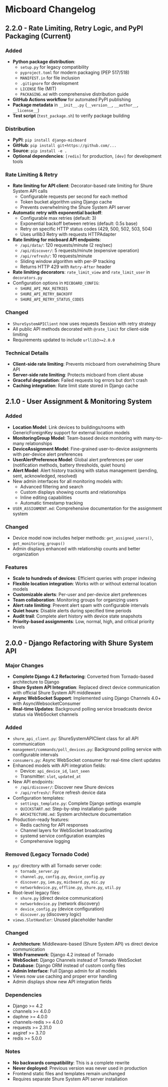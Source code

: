 # Micboard Changelog

## 2.2.0 - Rate Limiting, Retry Logic, and PyPI Packaging (Current)

### Added
- **Python package distribution**:
  - `setup.py` for legacy compatibility
  - `pyproject.toml` for modern packaging (PEP 517/518)
  - `MANIFEST.in` for file inclusion
  - `.gitignore` for development
  - `LICENSE` file (MIT)
  - `PACKAGING.md` with comprehensive distribution guide
- **GitHub Actions workflow** for automated PyPI publishing
- **Package metadata** in `__init__.py` (`__version__`, `__author__`, `__license__`)
- **Test script** (`test_package.sh`) to verify package building

### Distribution
- **PyPI**: `pip install django-micboard`
- **GitHub**: `pip install git+https://github.com/...`
- **Source**: `pip install -e .`
- **Optional dependencies**: `[redis]` for production, `[dev]` for development tools

### Rate Limiting & Retry
- **Rate limiting for API client**: Decorator-based rate limiting for Shure System API calls
  - Configurable requests per second for each method
  - Token bucket algorithm using Django cache
  - Prevents overwhelming the Shure System API server
- **Automatic retry with exponential backoff**:
  - Configurable max retries (default: 3)
  - Exponential backoff between retries (default: 0.5s base)
  - Retry on specific HTTP status codes (429, 500, 502, 503, 504)
  - Uses urllib3 Retry with requests HTTPAdapter
- **Rate limiting for micboard API endpoints**:
  - `/api/data/`: 120 requests/minute (2 req/sec)
  - `/api/discover/`: 5 requests/minute (expensive operation)
  - `/api/refresh/`: 10 requests/minute
  - Sliding window algorithm with per-IP tracking
  - Returns HTTP 429 with `Retry-After` header
- **Rate limiting decorators**: `rate_limit_view` and `rate_limit_user` in `decorators.py`
- Configuration options in `MICBOARD_CONFIG`:
  - `SHURE_API_MAX_RETRIES`
  - `SHURE_API_RETRY_BACKOFF`
  - `SHURE_API_RETRY_STATUS_CODES`

### Changed
- `ShureSystemAPIClient` now uses requests Session with retry strategy
- All public API methods decorated with `@rate_limit` for client-side limiting
- Requirements updated to include `urllib3>=2.0.0`

### Technical Details
- **Client-side rate limiting**: Prevents micboard from overwhelming Shure API
- **Server-side rate limiting**: Protects micboard from client abuse
- **Graceful degradation**: Failed requests log errors but don't crash
- **Caching integration**: Rate limit state stored in Django cache

## 2.1.0 - User Assignment & Monitoring System

### Added
- **Location Model**: Link devices to buildings/rooms with GenericForeignKey support for external location models
- **MonitoringGroup Model**: Team-based device monitoring with many-to-many relationships
- **DeviceAssignment Model**: Fine-grained user-to-device assignments with per-device alert preferences
- **UserAlertPreference Model**: Global alert preferences per user (notification methods, battery thresholds, quiet hours)
- **Alert Model**: Alert history tracking with status management (pending, sent, acknowledged, resolved)
- New admin interfaces for all monitoring models with:
  - Advanced filtering and search
  - Custom displays showing counts and relationships
  - Inline editing capabilities
  - Automatic timestamp tracking
- `USER_ASSIGNMENT.md`: Comprehensive documentation for the assignment system

### Changed
- Device model now includes helper methods: `get_assigned_users()`, `get_monitoring_groups()`
- Admin displays enhanced with relationship counts and better organization

### Features
- **Scale to hundreds of devices**: Efficient queries with proper indexing
- **Flexible location integration**: Works with or without external location models
- **Customizable alerts**: Per-user and per-device alert preferences
- **Team collaboration**: Monitoring groups for organizing users
- **Alert rate limiting**: Prevent alert spam with configurable intervals
- **Quiet hours**: Disable alerts during specified time periods
- **Audit trail**: Complete alert history with device state snapshots
- **Priority-based assignments**: Low, normal, high, and critical priority levels

## 2.0.0 - Django Refactoring with Shure System API

### Major Changes
- **Complete Django 4.2 Refactoring**: Converted from Tornado-based architecture to Django
- **Shure System API Integration**: Replaced direct device communication with official Shure System API middleware
- **Async WebSocket Support**: Implemented using Django Channels 4.0+ with AsyncWebsocketConsumer
- **Real-time Updates**: Background polling service broadcasts device status via WebSocket channels

### Added
- `shure_api_client.py`: ShureSystemAPIClient class for all API communication
- `management/commands/poll_devices.py`: Background polling service with configurable intervals
- `consumers.py`: Async WebSocket consumer for real-time client updates
- Enhanced models with API integration fields:
  - Device: `api_device_id`, `last_seen`
  - Transmitter: `slot`, `updated_at`
- New API endpoints:
  - `/api/discover/`: Discover new Shure devices
  - `/api/refresh/`: Force refresh device data
- Configuration templates:
  - `settings_template.py`: Complete Django settings example
  - `QUICKSTART.md`: Step-by-step installation guide
  - `ARCHITECTURE.md`: System architecture documentation
- Production-ready features:
  - Redis caching for API responses
  - Channel layers for WebSocket broadcasting
  - systemd service configuration examples
  - Comprehensive logging

### Removed (Legacy Tornado Code)
- `py/` directory with all Tornado server code:
  - `tornado_server.py`
  - `channel.py`, `config.py`, `device_config.py`
  - `discover.py`, `iem.py`, `micboard.py`, `mic.py`
  - `networkdevice.py`, `offline.py`, `shure.py`, `util.py`
- Root-level legacy files:
  - `shure.py` (direct device communication)
  - `networkdevice.py` (network discovery)
  - `device_config.py` (device configuration)
  - `discover.py` (discovery logic)
- `views.SlotHandler`: Unused placeholder handler

### Changed
- **Architecture**: Middleware-based (Shure System API) vs direct device communication
- **Web Framework**: Django 4.2 instead of Tornado
- **WebSocket**: Django Channels instead of Tornado WebSocket
- **Database**: Django ORM instead of custom config files
- **Admin Interface**: Full Django admin for all models
- Views now use caching and proper error handling
- Admin displays show new API integration fields

### Dependencies
- Django >= 4.2
- channels >= 4.0.0
- daphne >= 4.0.0
- channels-redis >= 4.0.0
- requests >= 2.31.0
- asgiref >= 3.7.0
- redis >= 5.0.0

### Notes
- **No backwards compatibility**: This is a complete rewrite
- **Never deployed**: Previous version was never used in production
- Frontend static files and templates remain unchanged
- Requires separate Shure System API server installation
